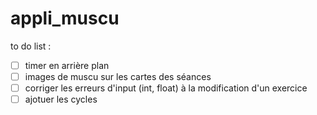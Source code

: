 # appli_muscu

to do list : 

- [ ] timer en arrière plan
- [ ] images de muscu sur les cartes des séances
- [ ] corriger les erreurs d'input (int, float) à la modification d'un exercice
- [ ] ajotuer les cycles
